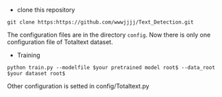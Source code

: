 - clone this repository

`git clone https:https://github.com/wwwjjjj/Text_Detection.git`

The configuration files are in the directory `config`. Now there is only one configuration file of Totaltext dataset. 

- Training

`python train.py --modelfile $your pretrained model root$ --data_root $your dataset root$`

Other configuration is setted in config/Totaltext.py


